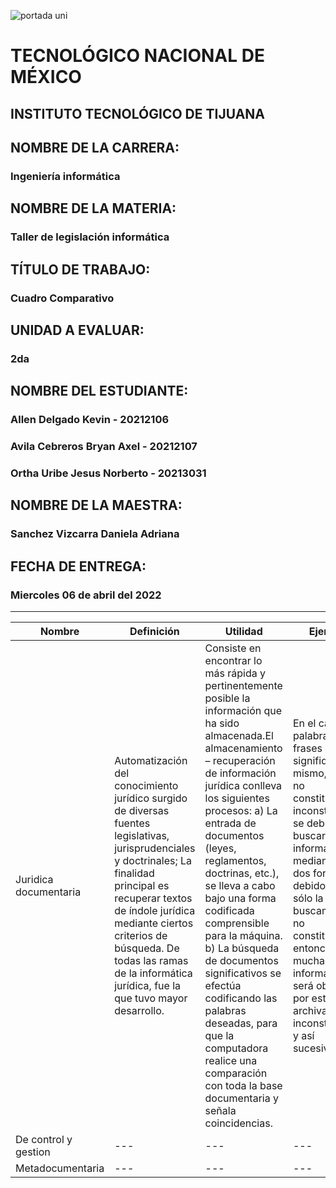 ![portada uni](https://user-images.githubusercontent.com/101743883/161363304-dc9ef832-b950-4c0f-9f08-b481a8ab5f1b.png)

# TECNOLÓGICO NACIONAL DE MÉXICO
## INSTITUTO TECNOLÓGICO DE TIJUANA 
## NOMBRE DE LA CARRERA: 
### Ingeniería informática
## NOMBRE DE LA MATERIA: 
### Taller de legislación informática
## TÍTULO DE TRABAJO: 
### Cuadro Comparativo
## UNIDAD A EVALUAR: 
### 2da
## NOMBRE DEL ESTUDIANTE: 
### Allen Delgado Kevin - 20212106
### Avila Cebreros Bryan Axel - 20212107
### Ortha Uribe Jesus Norberto - 20213031
## NOMBRE DE LA MAESTRA:
### Sanchez Vizcarra Daniela Adriana
## FECHA DE ENTREGA:
### Miercoles 06 de abril del 2022
----------------------------------
| Nombre | Definición | Utilidad | Ejemplos |
|--------|------------|----------|----------|
|Juridica documentaria|Automatización del conocimiento jurídico surgido de diversas fuentes legislativas, jurisprudenciales y doctrinales; La finalidad principal es recuperar textos de índole jurídica mediante ciertos criterios de búsqueda. De todas las ramas de la informática jurídica, fue la que tuvo mayor desarrollo.|Consiste en encontrar lo más rápida y pertinentemente posible la información que ha sido almacenada.El almacenamiento – recuperación de información jurídica conlleva los siguientes procesos: a) La entrada de documentos (leyes, reglamentos, doctrinas, etc.), se lleva a cabo bajo una forma codificada comprensible para la máquina. b) La búsqueda de documentos significativos se efectúa codificando las palabras deseadas, para que la computadora realice una comparación con toda la base documentaria y señala coincidencias. |En el caso de palabras o frases que signifiquen lo mismo, como: no constitucional e inconstitucional, se deberá buscar la información mediante estas dos formas, debido a que si sólo la buscamos por no constitucional, entonces habrá mucha información que será obviada por estar archivada como inconstitucional y así sucesivamente.|
|De control y gestion|---|---|---|
|Metadocumentaria|---|---|---|
